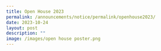 ```yaml
---
title: Open House 2023
permalink: /announcements/notice/permalink/openhouse2023/
date: 2023-10-24
layout: post
description: ""
image: /images/open house poster.png
---
```

